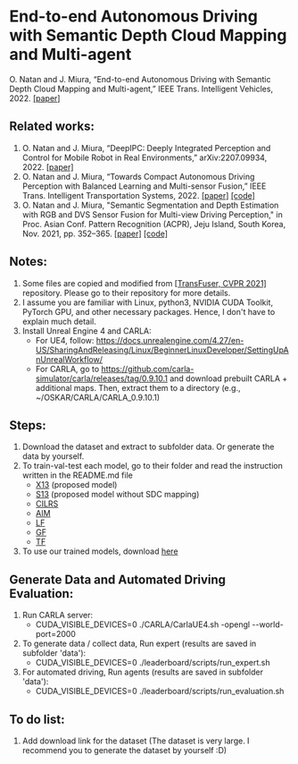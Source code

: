 # End-to-end Autonomous Driving with Semantic Depth Cloud Mapping and Multi-agent

O. Natan and J. Miura, “End-to-end Autonomous Driving with Semantic Depth Cloud Mapping and Multi-agent,” IEEE Trans. Intelligent Vehicles, 2022. [[paper]](https://doi.org/10.1109/TIV.2022.3185303) 

## Related works:
1. O. Natan and J. Miura, “DeepIPC: Deeply Integrated Perception and Control for Mobile Robot in Real Environments,” arXiv:2207.09934, 2022. [[paper]](https://arxiv.org/abs/2207.09934) 
2. O. Natan and J. Miura, “Towards Compact Autonomous Driving Perception with Balanced Learning and Multi-sensor Fusion,” IEEE Trans. Intelligent Transportation Systems, 2022. [[paper]](https://doi.org/10.1109/TITS.2022.3149370) [[code]](https://github.com/oskarnatan/compact-perception)
3. O. Natan and J. Miura, "Semantic Segmentation and Depth Estimation with RGB and DVS Sensor Fusion for Multi-view Driving Perception," in Proc. Asian Conf. Pattern Recognition (ACPR), Jeju Island, South Korea, Nov. 2021, pp. 352–365. [[paper]](https://doi.org/10.1007/978-3-031-02375-0_26) [[code]](https://github.com/oskarnatan/RGBDVS-fusion)

## Notes:
1. Some files are copied and modified from [[TransFuser, CVPR 2021]](https://github.com/autonomousvision/transfuser) repository. Please go to their repository for more details.
2. I assume you are familiar with Linux, python3, NVIDIA CUDA Toolkit, PyTorch GPU, and other necessary packages. Hence, I don't have to explain much detail.
3. Install Unreal Engine 4 and CARLA:
    - For UE4, follow: https://docs.unrealengine.com/4.27/en-US/SharingAndReleasing/Linux/BeginnerLinuxDeveloper/SettingUpAnUnrealWorkflow/
    - For CARLA, go to https://github.com/carla-simulator/carla/releases/tag/0.9.10.1 and download prebuilt CARLA + additional maps. Then, extract them to a directory (e.g., ~/OSKAR/CARLA/CARLA_0.9.10.1)

## Steps:
1. Download the dataset and extract to subfolder data. Or generate the data by yourself.
2. To train-val-test each model, go to their folder and read the instruction written in the README.md file
    - [X13](https://github.com/oskarnatan/end-to-end-driving/tree/main/x13) (proposed model)
    - [S13](https://github.com/oskarnatan/end-to-end-driving/tree/main/s13) (proposed model without SDC mapping)
    - [CILRS](https://github.com/oskarnatan/end-to-end-driving/tree/main/cilrs)
    - [AIM](https://github.com/oskarnatan/end-to-end-driving/tree/main/aim)
    - [LF](https://github.com/oskarnatan/end-to-end-driving/tree/main/late_fusion)
    - [GF](https://github.com/oskarnatan/end-to-end-driving/tree/main/geometric_fusion)
    - [TF](https://github.com/oskarnatan/end-to-end-driving/tree/main/transfuser)
3. To use our trained models, download [here](https://drive.google.com/drive/folders/1BymplOXgYXovw_HbriQ950N5YG6vzibi?usp=sharing)

## Generate Data and Automated Driving Evaluation:
1. Run CARLA server:
    - CUDA_VISIBLE_DEVICES=0 ./CARLA/CarlaUE4.sh -opengl --world-port=2000
2. To generate data / collect data, Run expert (results are saved in subfolder 'data'):
    - CUDA_VISIBLE_DEVICES=0 ./leaderboard/scripts/run_expert.sh
3. For automated driving, Run agents (results are saved in subfolder 'data'):
    - CUDA_VISIBLE_DEVICES=0 ./leaderboard/scripts/run_evaluation.sh

## To do list:
1. Add download link for the dataset (The dataset is very large. I recommend you to generate the dataset by yourself :D)